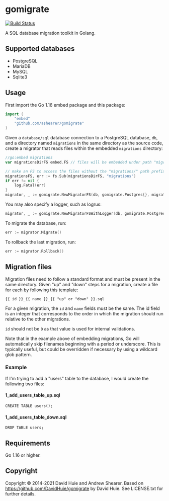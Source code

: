 # gomigrate

[![Build Status](https://travis-ci.org/ashearer/gomigrate.svg?branch=master)](https://travis-ci.org/ashearer/gomigrate)

A SQL database migration toolkit in Golang.

## Supported databases

- PostgreSQL
- MariaDB
- MySQL
- Sqlite3

## Usage

First import the Go 1.16 embed package and this package:

```go
import (
	"embed"
	"github.com/ashearer/gomigrate"
)
```

Given a `database/sql` database connection to a PostgreSQL database, `db`,
and a directory named `migrations` in the same directory as the source code,
create a migrator that reads files within the embedded `migrations` directory:

```go
//go:embed migrations
var migrationsDirFS embed.FS // files will be embedded under path "migrations/"

// make an FS to access the files without the "migrations/" path prefix
migrationsFS, err := fs.Sub(migrationsDirFS, "migrations")
if err != nil {
	log.Fatal(err)
}
migrator, _ := gomigrate.NewMigratorFS(db, gomigrate.Postgres{}, migrationsFS)
```

You may also specify a logger, such as logrus:

```go
migrator, _ := gomigrate.NewMigratorFSWithLogger(db, gomigrate.Postgres{}, migrationsFS, logrus.New())
```

To migrate the database, run:

```go
err := migrator.Migrate()
```

To rollback the last migration, run:

```go
err := migrator.Rollback()
```

## Migration files

Migration files need to follow a standard format and must be present
in the same directory. Given "up" and "down" steps for a migration,
create a file for each by following this template:

```
{{ id }}_{{ name }}_{{ "up" or "down" }}.sql
```

For a given migration, the `id` and `name` fields must be the same.
The id field is an integer that corresponds to the order in which
the migration should run relative to the other migrations.

`id` should not be `0` as that value is used for internal validations.

Note that in the example above of embedding migrations, Go will automatically
skip filenames beginning with a period or underscore. This is typically useful,
but could be overridden if necessary by using a wildcard glob pattern.

### Example

If I'm trying to add a "users" table to the database, I would create
the following two files:

#### 1_add_users_table_up.sql

```
CREATE TABLE users();
```

#### 1_add_users_table_down.sql
```
DROP TABLE users;
```

## Requirements

Go 1.16 or higher.


## Copyright

Copyright © 2014-2021 David Huie and Andrew Shearer. Based on
https://github.com/DavidHuie/gomigrate by David Huie. See LICENSE.txt
for further details.
